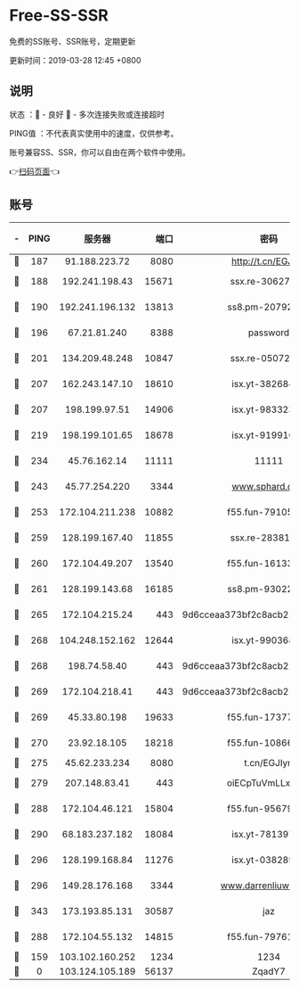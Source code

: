 # Free-SS-SSR

免费的SS账号、SSR账号，定期更新

更新时间：2019-03-28 12:45 +0800

## 说明

状态     ：🙂 - 良好 🙁 - 多次连接失败或连接超时

PING值   ：不代表真实使用中的速度，仅供参考。

账号兼容SS、SSR，你可以自由在两个软件中使用。

👉[扫码页面](https://liesauer.github.io/Free-SS-SSR/)👈

## 账号

|-|PING|服务器|端口|密码|加密方式|区域|
|:----:|:----:|:-----:|-----:|:----:|:----:|:----:|
|🙂|187|91.188.223.72|8080|http://t.cn/EGJIyrl|rc4-md5|RU|
|🙂|188|192.241.198.43|15671|ssx.re-30627784|aes-256-cfb|US|
|🙂|190|192.241.196.132|13813|ss8.pm-20792898|aes-256-cfb|US|
|🙂|196|67.21.81.240|8388|password|aes-256-cfb|US|
|🙂|201|134.209.48.248|10847|ssx.re-05072689|aes-256-cfb|US|
|🙂|207|162.243.147.10|18610|isx.yt-38268471|aes-256-cfb|US|
|🙂|207|198.199.97.51|14906|isx.yt-98332300|aes-256-cfb|US|
|🙂|219|198.199.101.65|18678|isx.yt-91991636|aes-256-cfb|US|
|🙂|234|45.76.162.14|11111|11111|aes-256-cfb|SG|
|🙂|243|45.77.254.220|3344|www.sphard.com|aes-256-cfb|SG|
|🙂|253|172.104.211.238|10882|f55.fun-79105579|aes-256-cfb|US|
|🙂|259|128.199.167.40|11855|ssx.re-28381308|aes-256-cfb|SG|
|🙂|260|172.104.49.207|13540|f55.fun-16133449|aes-256-cfb|SG|
|🙂|261|128.199.143.68|16185|ss8.pm-93022254|aes-256-cfb|SG|
|🙂|265|172.104.215.24|443|9d6cceaa373bf2c8acb22e60b6a58be6|aes-256-cfb|US|
|🙂|268|104.248.152.162|12644|isx.yt-99036844|aes-256-cfb|SG|
|🙂|268|198.74.58.40|443|9d6cceaa373bf2c8acb22e60b6a58be6|aes-256-cfb|US|
|🙂|269|172.104.218.41|443|9d6cceaa373bf2c8acb22e60b6a58be6|aes-256-cfb|US|
|🙂|269|45.33.80.198|19633|f55.fun-17377809|aes-256-cfb|US|
|🙂|270|23.92.18.105|18218|f55.fun-10866563|aes-256-cfb|US|
|🙂|275|45.62.233.234|8080|t.cn/EGJIyrl|rc4-md5|CA|
|🙂|279|207.148.83.41|443|oiECpTuVmLLxk4Ts|aes-256-cfb|AU|
|🙂|288|172.104.46.121|15804|f55.fun-95679008|aes-256-cfb|SG|
|🙂|290|68.183.237.182|18084|isx.yt-78139747|aes-256-cfb|SG|
|🙂|296|128.199.168.84|11276|isx.yt-03828931|aes-256-cfb|SG|
|🙂|296|149.28.176.168|3344|www.darrenliuwei.com|aes-256-cfb|AU|
|🙂|343|173.193.85.131|30587|jaz|aes-256-cfb|US|
|🙂|288|172.104.55.132|14815|f55.fun-79761040|aes-256-cfb|SG|
|🙁|159|103.102.160.252|1234|1234|rc4-md5|JP|
|🙁|0|103.124.105.189|56137|ZqadY7|chacha20|US|
